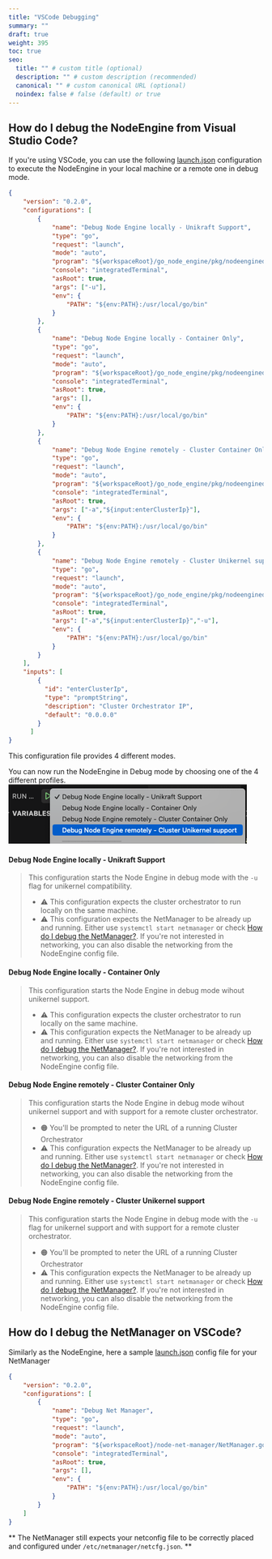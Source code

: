 ```yaml
---
title: "VSCode Debugging"
summary: ""
draft: true
weight: 395
toc: true
seo:
  title: "" # custom title (optional)
  description: "" # custom description (recommended)
  canonical: "" # custom canonical URL (optional)
  noindex: false # false (default) or true
---
```


## How do I debug the NodeEngine from Visual Studio Code? 

If you're using VSCode, you can use the following [launch.json](https://code.visualstudio.com/docs/editor/debugging#_launch-configurations) configuration to execute the NodeEngine in your local machine or a remote one in debug mode. 

```json
{ 
    "version": "0.2.0",
    "configurations": [
        {
            "name": "Debug Node Engine locally - Unikraft Support",
            "type": "go",
            "request": "launch",
            "mode": "auto",
            "program": "${workspaceRoot}/go_node_engine/pkg/nodeengined.go",
            "console": "integratedTerminal",
            "asRoot": true,
            "args": ["-u"],
            "env": {
                "PATH": "${env:PATH}:/usr/local/go/bin" 
            }
        },
        {
            "name": "Debug Node Engine locally - Container Only",
            "type": "go",
            "request": "launch",
            "mode": "auto",
            "program": "${workspaceRoot}/go_node_engine/pkg/nodeengined.go",
            "console": "integratedTerminal",
            "asRoot": true,
            "args": [],
            "env": {
                "PATH": "${env:PATH}:/usr/local/go/bin" 
            }
        },
        {
            "name": "Debug Node Engine remotely - Cluster Container Only",
            "type": "go",
            "request": "launch",
            "mode": "auto",
            "program": "${workspaceRoot}/go_node_engine/pkg/nodeengined.go",
            "console": "integratedTerminal",
            "asRoot": true,
            "args": ["-a","${input:enterClusterIp}"],
            "env": {
                "PATH": "${env:PATH}:/usr/local/go/bin" 
            }
        },
        {
            "name": "Debug Node Engine remotely - Cluster Unikernel support",
            "type": "go",
            "request": "launch",
            "mode": "auto",
            "program": "${workspaceRoot}/go_node_engine/pkg/nodeengined.go",
            "console": "integratedTerminal",
            "asRoot": true,
            "args": ["-a","${input:enterClusterIp}","-u"],
            "env": {
                "PATH": "${env:PATH}:/usr/local/go/bin" 
            }
        }
    ],
    "inputs": [
        {
          "id": "enterClusterIp",
          "type": "promptString",
          "description": "Cluster Orchestrator IP",
          "default": "0.0.0.0"
        }
      ]
}
```
This configuration file provides 4 different modes. 

You can now run the NodeEngine in Debug mode by choosing one of the 4 different profiles. 
![](VSCode-debugger.png)

#### Debug Node Engine locally - Unikraft Support

>This configuration starts the Node Engine in debug mode with the `-u` flag for unikernel compatibility. 
>- ⚠️ This configuration expects the cluster orchestrator to run locally on the same machine.
>- ⚠️ This configuration expects the NetManager to be already up and running. Either use `systemctl start netmanager` or check [How do I debug the NetManager?](#how-do-i-debug-the-netmanager). If you're not interested in networking, you can also disable the networking from the NodeEngine config file.

#### Debug Node Engine locally - Container Only

>This configuration starts the Node Engine in debug mode wihout unikernel support. 
>- ⚠️ This configuration expects the cluster orchestrator to run locally on the same machine.
>- ⚠️ This configuration expects the NetManager to be already up and running. Either use `systemctl start netmanager` or check [How do I debug the NetManager?](#how-do-i-debug-the-netmanager). If you're not interested in networking, you can also disable the networking from the NodeEngine config file.

#### Debug Node Engine remotely - Cluster Container Only

>This configuration starts the Node Engine in debug mode wihout unikernel support and with support for a remote cluster orchestrator.
>- 🟠 You'll be prompted to neter the URL of a running Cluster Orchestrator
>- ⚠️ This configuration expects the NetManager to be already up and running. Either use `systemctl start netmanager` or check [How do I debug the NetManager?](#how-do-i-debug-the-netmanager). If you're not interested in networking, you can also disable the networking from the NodeEngine config file.

#### Debug Node Engine remotely - Cluster Unikernel support

>This configuration starts the Node Engine in debug mode  with the `-u` flag for unikernel support and with support for a remote cluster orchestrator.
>- 🟠 You'll be prompted to neter the URL of a running Cluster Orchestrator
>- ⚠️ This configuration expects the NetManager to be already up and running. Either use `systemctl start netmanager` or check [How do I debug the NetManager?](#how-do-i-debug-the-netmanager). If you're not interested in networking, you can also disable the networking from the NodeEngine config file.


## How do I debug the NetManager on VSCode? 

Similarly as the NodeEngine, here a sample [launch.json](https://code.visualstudio.com/docs/editor/debugging#_launch-configurations) config file for your NetManager 

```json
{
    "version": "0.2.0",
    "configurations": [
        {
            "name": "Debug Net Manager",
            "type": "go",
            "request": "launch",
            "mode": "auto",
            "program": "${workspaceRoot}/node-net-manager/NetManager.go",
            "console": "integratedTerminal",
            "asRoot": true,
            "args": [],
            "env": {
                "PATH": "${env:PATH}:/usr/local/go/bin" 
            }
        }
    ]
}
```

** The NetManager still expects your netconfig file to be correctly placed and configured under `/etc/netmanager/netcfg.json`. **






